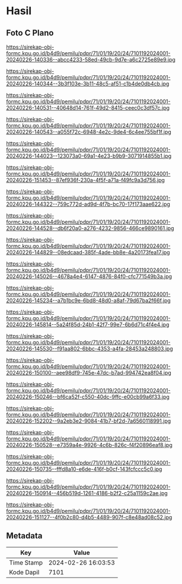 # Hasil

## Foto C Plano

https://sirekap-obj-formc.kpu.go.id/b4d9/pemilu/pdpr/71/01/19/20/24/7101192024001-20240226-140336--abcc4233-58ed-49cb-9d7e-a6c2725e89e9.jpg

https://sirekap-obj-formc.kpu.go.id/b4d9/pemilu/pdpr/71/01/19/20/24/7101192024001-20240226-140344--3b3f103e-3b11-48c5-af51-c1b4de0db4cb.jpg

https://sirekap-obj-formc.kpu.go.id/b4d9/pemilu/pdpr/71/01/19/20/24/7101192024001-20240226-140531--40648d14-761f-49d2-8415-ceec0c3df57c.jpg

https://sirekap-obj-formc.kpu.go.id/b4d9/pemilu/pdpr/71/01/19/20/24/7101192024001-20240226-140543--a055f72c-6948-4e2c-9de4-6c4ee755bf1f.jpg

https://sirekap-obj-formc.kpu.go.id/b4d9/pemilu/pdpr/71/01/19/20/24/7101192024001-20240226-144023--123073a0-69a1-4e23-b9b9-3071914855b1.jpg

https://sirekap-obj-formc.kpu.go.id/b4d9/pemilu/pdpr/71/01/19/20/24/7101192024001-20240226-151453--87ef936f-230a-4f5f-a71a-f49fc9a3d756.jpg

https://sirekap-obj-formc.kpu.go.id/b4d9/pemilu/pdpr/71/01/19/20/24/7101192024001-20240226-144322--759c772d-ad9d-4f7b-bc70-17f173aae622.jpg

https://sirekap-obj-formc.kpu.go.id/b4d9/pemilu/pdpr/71/01/19/20/24/7101192024001-20240226-144528--db6f20a0-a276-4232-9856-466ce9890161.jpg

https://sirekap-obj-formc.kpu.go.id/b4d9/pemilu/pdpr/71/01/19/20/24/7101192024001-20240226-144829--08edcaad-385f-4ade-bb8e-4a20173fea17.jpg

https://sirekap-obj-formc.kpu.go.id/b4d9/pemilu/pdpr/71/01/19/20/24/7101192024001-20240226-145026--4678a4e4-6147-4876-84f0-cfc771549b3a.jpg

https://sirekap-obj-formc.kpu.go.id/b4d9/pemilu/pdpr/71/01/19/20/24/7101192024001-20240226-145234--a7b1bc9e-6bd8-48d0-a8af-79d67ba2f66f.jpg

https://sirekap-obj-formc.kpu.go.id/b4d9/pemilu/pdpr/71/01/19/20/24/7101192024001-20240226-145814--5a24f85d-24b1-42f7-99e7-6b6d71c4f4e4.jpg

https://sirekap-obj-formc.kpu.go.id/b4d9/pemilu/pdpr/71/01/19/20/24/7101192024001-20240226-145530--f91aa802-6bbc-4353-a4fa-28453a248803.jpg

https://sirekap-obj-formc.kpu.go.id/b4d9/pemilu/pdpr/71/01/19/20/24/7101192024001-20240226-150100--aee98df9-745e-47dc-b7ad-994742ea8f04.jpg

https://sirekap-obj-formc.kpu.go.id/b4d9/pemilu/pdpr/71/01/19/20/24/7101192024001-20240226-150246--bf6ca52f-c550-40dc-9ffc-e00cb99a6f33.jpg

https://sirekap-obj-formc.kpu.go.id/b4d9/pemilu/pdpr/71/01/19/20/24/7101192024001-20240226-152202--9a2eb3e2-9084-41b7-bf2d-7a6560118991.jpg

https://sirekap-obj-formc.kpu.go.id/b4d9/pemilu/pdpr/71/01/19/20/24/7101192024001-20240226-150528--e7359a4e-9926-4c6b-826c-f4f20896eaf8.jpg

https://sirekap-obj-formc.kpu.go.id/b4d9/pemilu/pdpr/71/01/19/20/24/7101192024001-20240226-150735--fffd8a10-e6de-416f-b0cf-143fcfccc5c0.jpg

https://sirekap-obj-formc.kpu.go.id/b4d9/pemilu/pdpr/71/01/19/20/24/7101192024001-20240226-150914--456b519d-1261-4186-b2f2-c25a1159c2ae.jpg

https://sirekap-obj-formc.kpu.go.id/b4d9/pemilu/pdpr/71/01/19/20/24/7101192024001-20240226-151127--4f0b2c80-d4b5-4489-907f-c8e48ad08c52.jpg


## Metadata

| Key        | Value               |
| ---------- | ------------------- |
| Time Stamp | 2024-02-26 16:03:53 |
| Kode Dapil | 7101                |




